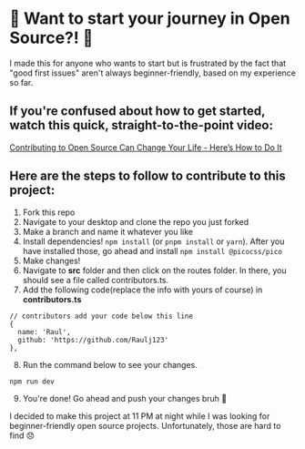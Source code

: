 # :tada: Want to start your journey in Open Source?! :tada:
I made this for anyone who wants to start but is frustrated by the fact that "good first issues" aren't always beginner-friendly, based on my experience so far.

## If you're confused about how to get started, watch this quick, straight-to-the-point video: 
[Contributing to Open Source Can Change Your Life - Here’s How to Do It](https://www.youtube.com/watch?v=CML6vfKjQss)

## Here are the steps to follow to contribute to this project:
1. Fork this repo
2. Navigate to your desktop and clone the repo you just forked 
3. Make a branch and name it whatever you like
4. Install dependencies! 
`npm install` (or `pnpm install` or `yarn`). After you  have installed those, go ahead and install `npm install @picocss/pico`
5. Make changes! 
6. Navigate to **src** folder and then click on the routes folder. In there, you should see a file called contributors.ts.
7. Add the following code(replace the info with yours of course) in **contributors.ts**
```
// contributors add your code below this line
{
  name: 'Raul',
  github: 'https://github.com/Raulj123'
},
```
8. Run the command below to see your changes.
``` 
npm run dev 
```


9. You're done! Go ahead and push your changes bruh :triumph:


I decided to make this project at 11 PM at night while I was looking for beginner-friendly open source projects. Unfortunately, those are hard to find :disappointed:
